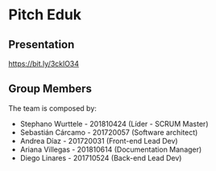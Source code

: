 # Pitch Eduk
## Presentation
https://bit.ly/3cklO34

## Group Members

The team is composed by:

* Stephano Wurttele - 201810424 (Líder - SCRUM Master)
* Sebastián Cárcamo - 201720057 (Software architect)
* Andrea Díaz - 201720031 (Front-end Lead Dev)
* Ariana Villegas - 201810614 (Documentation Manager)
* Diego Linares - 201710524 (Back-end Lead Dev)

